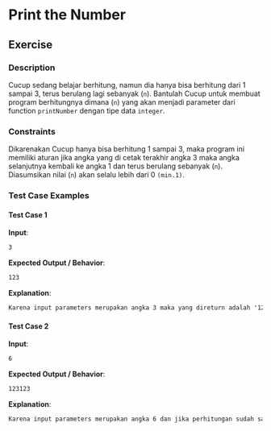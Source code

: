 # Print the Number

## Exercise

### Description

Cucup sedang belajar berhitung, namun dia hanya bisa berhitung dari 1 sampai 3, terus berulang lagi sebanyak (`n`). Bantulah Cucup untuk membuat program berhitungnya dimana (`n`) yang akan menjadi parameter dari function `printNumber` dengan tipe data `integer`.

### Constraints

Dikarenakan Cucup hanya bisa berhitung 1 sampai 3, maka program ini memiliki aturan jika angka yang di cetak terakhir angka 3 maka angka selanjutnya kembali ke angka 1 dan terus berulang sebanyak (`n`). Diasumsikan nilai (`n`) akan selalu lebih dari 0 `(min.1)`.

### Test Case Examples

#### Test Case 1

**Input**:

```txt
3
```

**Expected Output / Behavior**:

```txt
123
```

**Explanation**:

```txt
Karena input parameters merupakan angka 3 maka yang direturn adalah '123'
```

#### Test Case 2

**Input**:

```txt
6
```

**Expected Output / Behavior**:

```txt
123123
```

**Explanation**:

```txt
Karena input parameters merupakan angka 6 dan jika perhitungan sudah sampai ke angka 3 maka sistem perhitungan kembali dari angka 1, sehinga yang direturn adalah '123123'
```

<!-- Add sufficient numbers of test case example to help student understand the problem -->